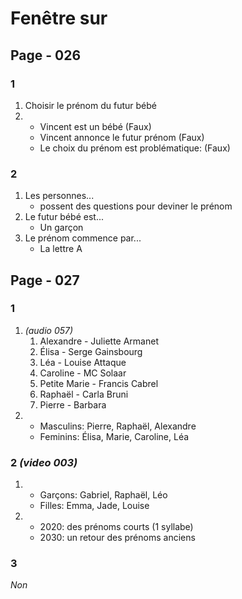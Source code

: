 # Fenêtre sur

## Page - 026

### 1
1. Choisir le prénom du futur bébé
1. 
    - Vincent est un bébé (Faux)
    - Vincent annonce le futur prénom (Faux)
    - Le choix du prénom est problématique: (Faux)

### 2
1. Les personnes...
    - possent des questions pour deviner le prénom
1. Le futur bébé est...
    - Un garçon
1. Le prénom commence par...
    - La lettre A

## Page - 027

### 1
1. *(audio 057)*
    1. Alexandre - Juliette Armanet
    1. Élisa - Serge Gainsbourg
    1. Léa - Louise Attaque
    1. Caroline - MC Solaar
    1. Petite Marie - Francis Cabrel
    1. Raphaël - Carla Bruni
    1. Pierre - Barbara
1. 
    - Masculins: Pierre, Raphaël, Alexandre
    - Feminins: Élisa, Marie, Caroline, Léa

### 2 *(video 003)*
1. 
    - Garçons: Gabriel, Raphaël, Léo
    - Filles: Emma, Jade, Louise
1. 
    - 2020: des prénoms courts (1 syllabe)
    - 2030: un retour des prénoms anciens

### 3
*Non*